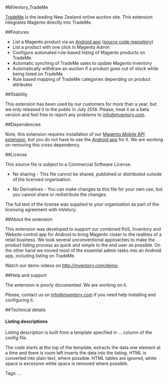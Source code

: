 #MVentory_TradeMe

[TradeMe](http://trademe.co.nz) is the leading New Zealand online auction site. This extension integrates Magento directly into TradeMe.

##Features

* List a Magento product via an [Android app](https://play.google.com/store/apps/details?id=com.mageventory) ([source code repository](https://github.com/mVentory/app))
* List a product with one click in Magento Admin
* Configure automated rule-based listing of Magento products on TradeMe
* Automatic synching of TradeMe sales to update Magento inventory
* Automatically withdraw an auction if a product goes out of stock while being listed on TradeMe
* Rule based mapping of TradeMe categories depending on product attributes

##Stability

This extension has been used by our customers for more than a year, but we only released it to the public in July 2014. Please, treat it as a beta version and feel free to report any problems to info@mventory.com.

##Dependencies

Note, this extension requires installation of our [Magento Mobile API extension](https://github.com/mVentory/MVentory_API), but you do not have to use the [Android app](https://play.google.com/store/apps/details?id=com.mageventory) for it. We are working on removing this cross dependency.

##License

This source file is subject to a Commercial Software License.

* No sharing - This file cannot be shared, published or distributed outside of the licensed organisation.

* No Derivatives - You can make changes to this file for your own use, but you cannot share or redistribute the changes.

The full text of the license was supplied to your organisation as part of the licensing agreement with mVetory.


##About the extension

This extension was developed to support our combined PoS, Inventory and Website control app for Android to bring Magento closer to the realities of a retail business. We took several unconventional approaches to make the product listing process as quick and simple to the end user as possible. On the other hand we moved most of the essential admin tasks into an Android app, including listing on TradeMe.

Watch our demo videos on http://mventory.com/demo.

##Help and support

The extension is poorly documented. We are working on it.

Please, contact us on info@mventory.com if you need help installing and configuring it.

##Technical details

#### Listing descriptions

Listing description is built from a template specified in ... column of the config file.

The code starts at the top of the template, extracts the data one element at a time and there is room left inserts the data into the listing. HTML is converted into plain text, where possible. HTML tables are ignored, white space is excessive white space is removed where possible.

Tags: ...

